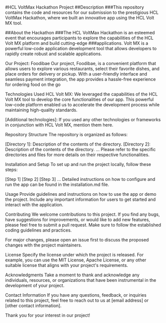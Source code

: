 #HCL VoltMax Hackathon Project
##Description
###This repository contains the code and resources for our submission to the prestigious HCL VoltMax Hackathon, where we built an innovative app using the HCL Volt MX tool.

##About the Hackathon
###The HCL VoltMax Hackathon is an esteemed event that encourages participants to explore the capabilities of the HCL Volt MX platform and build cutting-edge ###applications. Volt MX is a powerful low-code application development tool that allows developers to rapidly create robust and scalable applications.

Our Project: Foodibae
Our project, Foodibae, is a convenient platform that allows users to explore various restaurants, select their favorite dishes, and place orders for delivery or pickup. With a user-friendly interface and seamless payment integration, the app provides a hassle-free experience for ordering food on the go

Technologies Used
HCL Volt MX: We leveraged the capabilities of the HCL Volt MX tool to develop the core functionalities of our app. This powerful low-code platform enabled us to accelerate the development process while maintaining high-quality standards.

[Additional technologies]: If you used any other technologies or frameworks in conjunction with HCL Volt MX, mention them here.

Repository Structure
The repository is organized as follows:

[Directory 1]: Description of the contents of the directory.
[Directory 2]: Description of the contents of the directory.
...
Please refer to the specific directories and files for more details on their respective functionalities.

Installation and Setup
To set up and run the project locally, follow these steps:

[Step 1]
[Step 2]
[Step 3]
...
Detailed instructions on how to configure and run the app can be found in the installation.md file.

Usage
Provide guidelines and instructions on how to use the app or demo the project. Include any important information for users to get started and interact with the application.

Contributing
We welcome contributions to this project. If you find any bugs, have suggestions for improvements, or would like to add new features, please feel free to submit a pull request. Make sure to follow the established coding guidelines and practices.

For major changes, please open an issue first to discuss the proposed changes with the project maintainers.

License
Specify the license under which the project is released. For example, you can use the MIT License, Apache License, or any other suitable license that aligns with your project's requirements.

Acknowledgments
Take a moment to thank and acknowledge any individuals, resources, or organizations that have been instrumental in the development of your project.

Contact Information
If you have any questions, feedback, or inquiries related to this project, feel free to reach out to us at [email address] or [other contact information].

Thank you for your interest in our project!







 
